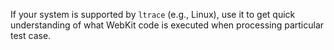 If your system is supported by `ltrace` (e.g., Linux), use it to get quick understanding of what WebKit code is executed when processing particular test case.

```
```